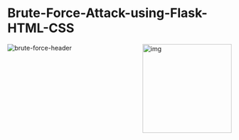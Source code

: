 # Brute-Force-Attack-using-Flask-HTML-CSS
![brute-force-header](https://github.com/user-attachments/assets/879dda27-dd80-41a5-9929-76f1f1169e30)
<img align="right" alt="img" width="200" src="https://cdn.dribbble.com/users/1026227/screenshots/2417386/hacker_final.gif">
